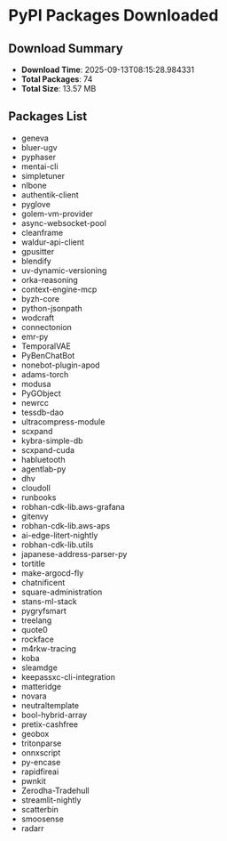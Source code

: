 # PyPI Packages Downloaded

## Download Summary
- **Download Time**: 2025-09-13T08:15:28.984331
- **Total Packages**: 74
- **Total Size**: 13.57 MB

## Packages List
- geneva
- bluer-ugv
- pyphaser
- mentai-cli
- simpletuner
- nlbone
- authentik-client
- pyglove
- golem-vm-provider
- async-websocket-pool
- cleanframe
- waldur-api-client
- gpusitter
- blendify
- uv-dynamic-versioning
- orka-reasoning
- context-engine-mcp
- byzh-core
- python-jsonpath
- wodcraft
- connectonion
- emr-py
- TemporalVAE
- PyBenChatBot
- nonebot-plugin-apod
- adams-torch
- modusa
- PyGObject
- newrcc
- tessdb-dao
- ultracompress-module
- scxpand
- kybra-simple-db
- scxpand-cuda
- habluetooth
- agentlab-py
- dhv
- cloudoll
- runbooks
- robhan-cdk-lib.aws-grafana
- gitenvy
- robhan-cdk-lib.aws-aps
- ai-edge-litert-nightly
- robhan-cdk-lib.utils
- japanese-address-parser-py
- tortitle
- make-argocd-fly
- chatnificent
- square-administration
- stans-ml-stack
- pygryfsmart
- treelang
- quote0
- rockface
- m4rkw-tracing
- koba
- sleamdge
- keepassxc-cli-integration
- matteridge
- novara
- neutraltemplate
- bool-hybrid-array
- pretix-cashfree
- geobox
- tritonparse
- onnxscript
- py-encase
- rapidfireai
- pwnkit
- Zerodha-Tradehull
- streamlit-nightly
- scatterbin
- smoosense
- radarr

